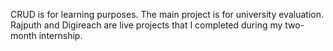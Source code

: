 CRUD is for learning purposes.
The main project is for university evaluation.
Rajputh and Digireach are live projects that I completed during my two-month internship.
